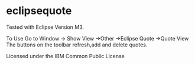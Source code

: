 # eclipsequote
Tested with Eclipse Version M3.

To Use
Go to Window -> Show View ->Other ->Eclipse Quote ->Quote View
The buttons on the toolbar refresh,add and delete quotes.

Licensed under the IBM Common Public License
